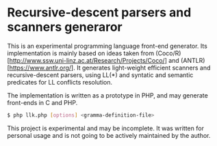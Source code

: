 # Recursive-descent parsers and scanners generaror

This is an experimental programming language front-end generator. Its implementation
is mainly based on ideas taken from (Coco/R)[http://www.ssw.uni-linz.ac.at/Research/Projects/Coco/]
and (ANTLR)[https://www.antlr.org/]. It generates light-weight efficient scanners
and recursive-descent parsers, using LL(*) and syntatic and semantic predicates
for LL conflicts resolution.

The implementation is written as a prototype in PHP, and may generate front-ends in
C and PHP.

``` bash
$ php llk.php [options] <gramma-definition-file>
```

This project is experimental and may be incomplete.
It was written for personal usage and is not going to be actively maintained
by the author.
